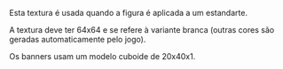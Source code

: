 Esta textura é usada quando a figura é aplicada a um estandarte.

A textura deve ter 64x64 e se refere à variante branca (outras cores são geradas automaticamente pelo jogo).

Os banners usam um modelo cuboide de 20x40x1.
